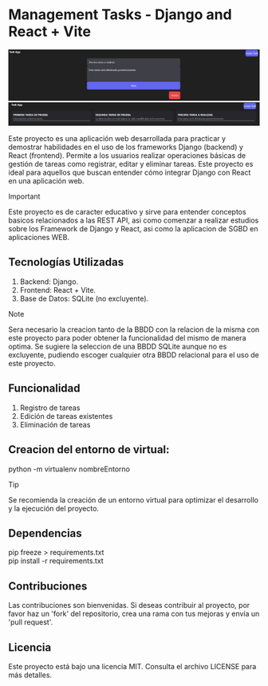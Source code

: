 # Management Tasks - Django and React + Vite

![img](images/img_2.jpg)
![img](images/img_1.jpg)

Este proyecto es una aplicación web desarrollada para practicar y demostrar habilidades en el uso de los frameworks Django (backend) y React (frontend). Permite a los usuarios realizar operaciones básicas de gestión de tareas como registrar, editar y eliminar tareas. Este proyecto es ideal para aquellos que buscan entender cómo integrar Django con React en una aplicación web.

> [!IMPORTANT]
Este proyecto es de caracter educativo y sirve para entender conceptos basicos relacionados a las REST API, asi como comenzar a realizar estudios sobre los Framework de Django y React, asi como la aplicacion de SGBD en aplicaciones WEB.

## Tecnologías Utilizadas
1. Backend: Django.
2. Frontend: React + Vite.
3. Base de Datos: SQLite (no excluyente).

> [!NOTE]
Sera necesario la creacion tanto de la BBDD con la relacion de la misma con este proyecto para poder obtener la funcionalidad del mismo de manera optima. Se sugiere la seleccion de una BBDD SQLite aunque no es excluyente, pudiendo escoger cualquier otra BBDD relacional para el uso de este proyecto.

## Funcionalidad
1. Registro de tareas
2. Edición de tareas existentes
3. Eliminación de tareas

## Creacion del entorno de virtual:
python -m virtualenv nombreEntorno

> [!TIP]
Se recomienda la creación de un entorno virtual para optimizar el desarrollo y la ejecución del proyecto.

## Dependencias
pip freeze > requirements.txt  
pip install -r requirements.txt

## Contribuciones
Las contribuciones son bienvenidas. Si deseas contribuir al proyecto, por favor haz un 'fork' del repositorio, crea una rama con tus mejoras y envía un 'pull request'.

## Licencia
Este proyecto está bajo una licencia MIT. Consulta el archivo LICENSE para más detalles.